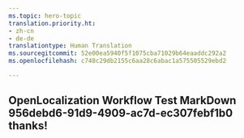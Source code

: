 ```yaml
---
ms.topic: hero-topic
translation.priority.ht:
- zh-cn
- de-de
translationtype: Human Translation
ms.sourcegitcommit: 52e00ea5940f5f1075cba71029b64eaaddc292a2
ms.openlocfilehash: c748c29db2155c6aa28c6abac1a575505529ebd2

---
```

## OpenLocalization Workflow Test MarkDown 956debd6-91d9-4909-ac7d-ec307febf1b0 thanks!



<!--HONumber=Aug16_HO4-->


